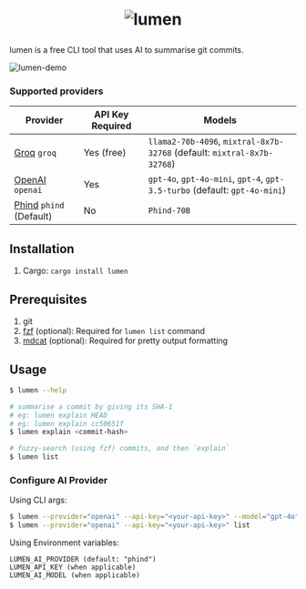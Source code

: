 
# <p align="center"><img src="https://github.com/user-attachments/assets/896f9239-134a-4428-9bb5-50ea59cdb5c3" alt="lumen" /></p>


lumen is a free CLI tool that uses AI to summarise git commits.

![lumen-demo](https://github.com/user-attachments/assets/2e84e4aa-a86f-47e6-b939-1e34035dbb02)

### Supported providers
| Provider                                                                                                             | API Key Required | Models                                                                                      |
|----------------------------------------------------------------------------------------------------------------------|------------------|---------------------------------------------------------------------------------------------|
| [Groq](https://groq.com/) `groq`                                                                                   | Yes (free)      | `llama2-70b-4096`, `mixtral-8x7b-32768` (default: `mixtral-8x7b-32768`)                     |
| [OpenAI](https://platform.openai.com/docs/guides/text-generation/chat-completions-api) `openai`                    | Yes             | `gpt-4o`, `gpt-4o-mini`, `gpt-4`, `gpt-3.5-turbo` (default: `gpt-4o-mini`)                  |
| [Phind](https://www.phind.com/agent) `phind` (Default)                                                             | No              | `Phind-70B`                                                                                |


## Installation
1. Cargo: `cargo install lumen`

## Prerequisites
1. git
2. [fzf](https://github.com/junegunn/fzf) (optional): Required for `lumen list` command
3. [mdcat](https://github.com/swsnr/mdcat) (optional): Required for pretty output formatting

## Usage

```zsh
$ lumen --help

# summarise a commit by giving its SHA-1
# eg: lumen explain HEAD
# eg: lumen explain cc50651f
$ lumen explain <commit-hash>

# fuzzy-search (using fzf) commits, and then `explain`
$ lumen list
```

### Configure AI Provider
Using CLI args: 
```sh
$ lumen --provider="openai" --api-key="<your-api-key>" --model="gpt-4o" explain HEAD
$ lumen --provider="openai" --api-key="<your-api-key>" list
```
Using Environment variables:
```
LUMEN_AI_PROVIDER (default: "phind")
LUMEN_API_KEY (when applicable)
LUMEN_AI_MODEL (when applicable)
```
